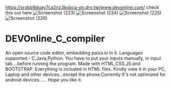 https://xrxbb9duay7ca2nz3kobca-on.drv.tw/www.devonline.com/ check this out here
![Screenshot (223)](https://user-images.githubusercontent.com/75971776/120113930-65aea200-c19a-11eb-84f6-bf772a4c125c.png)
![Screenshot (224)](https://user-images.githubusercontent.com/75971776/120113931-67786580-c19a-11eb-9dbc-0f56c7bcff09.png)
![Screenshot (225)](https://user-images.githubusercontent.com/75971776/120113933-68a99280-c19a-11eb-874a-fc8ce72a62fc.png)
![Screenshot (226)](https://user-images.githubusercontent.com/75971776/120113936-6c3d1980-c19a-11eb-9ae9-79100f2595b4.png)
# DEVOnline_C_compiler
An open source code editor, embedding paiza.io in it. 
Languages supported:- C,Java,Python.
You have to put your inputs manually, in input tab....before running the program.
Made with HTML,CSS,JS and BOOTSTRAP. Everything is included in HTML files.
Kindly view it in your PC, Laptop and other devices...except the phone.Currently It's not optimized for android devices......
Hope you like it.
